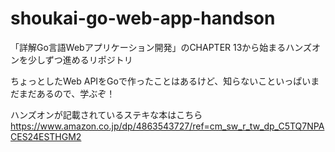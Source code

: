 # shoukai-go-web-app-handson
「詳解Go言語Webアプリケーション開発」のCHAPTER 13から始まるハンズオンを少しずつ進めるリポジトリ

ちょっとしたWeb APIをGoで作ったことはあるけど、知らないこといっぱいまだまだあるので、学ぶぞ！

ハンズオンが記載されているステキな本はこちら
https://www.amazon.co.jp/dp/4863543727/ref=cm_sw_r_tw_dp_C5TQ7NPACES24ESTHGM2 